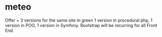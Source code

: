 # meteo
Offer + 3 versions for the same site in green
1 version in procedural php,
1 version in POO,
1 version in Symfony.
Bootstrap will be recurring for all Front End.
